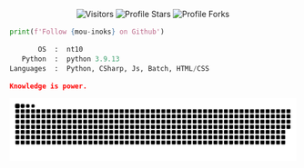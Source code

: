 <p align="center"><img src="https://gpvc.arturio.dev/mou-inoks" alt="Visitors"></a>
<img src="https://img.shields.io/badge/dynamic/json?&label=Total%20Stars&color=bb2527&style=flat&style=for-the-badge&query=%24.stars&url=https://api.github-star-counter.workers.dev/user/mou-inoks" alt="Profile Stars"></a>
<img src="https://img.shields.io/badge/dynamic/json?&label=Total%20Forks&color=bb2527&style=flat&style=for-the-badge&query=%24.forks&url=https://api.github-star-counter.workers.dev/user/mou-inoks" alt="Profile Forks"></a>

```python
print(f'Follow {mou-inoks} on Github')
```

```python
       OS  :  nt10
   Python  :  python 3.9.13
Languages  :  Python, CSharp, Js, Batch, HTML/CSS
```

```json
Knowledge is power.
```

<img src="https://github.com/mou-inoks/mou-inoks/blob/output/github-contribution-grid-snake.svg" alt="snake">
